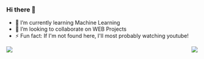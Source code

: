 ### Hi there 👋

- 🌱 I’m currently learning Machine Learning
- 👯 I’m looking to collaborate on WEB Projects
- ⚡ Fun fact: If I'm not found here, I'll most probably watching youtube!

<img align="left" src="https://github-readme-stats.vercel.app/api?username=aliamiri&count_private=true&show_icons=true">
<img align="right" src="https://github-readme-stats.vercel.app/api/top-langs/?username=aliamiri">
<!--

Here are some ideas to get you started:

- 🔭 I’m currently working on ...
- 🌱 I’m currently learning ...
- 👯 I’m looking to collaborate on ...
- 🤔 I’m looking for help with ...
- 💬 Ask me about ...
- 📫 How to reach me: ...
- 😄 Pronouns: ...
- ⚡ Fun fact: ...
-->
----

Last Edited on: 05/09/2021
